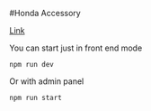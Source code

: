 #Honda Accessory

[Link](https://jelizarovas.github.io/HondaAccessory/#/?trimLevel=LX%2CRS3H2REW&exteriorColor=B-640M)

You can start just in front end mode

```
npm run dev
```

Or with admin panel

```
npm run start
```
